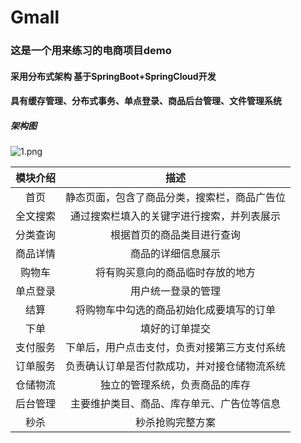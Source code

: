 # Gmall
### 这是一个用来练习的电商项目demo
#### 采用分布式架构 基于SpringBoot+SpringCloud开发
#### 具有缓存管理、分布式事务、单点登录、商品后台管理、文件管理系统
##### 架构图
![1.png](https://p.pstatp.com/origin/pgc-image/faafd7d669f74a978ce61190adab2c01)

| 模块介绍 |                     描述                     |
| :------: | :------------------------------------------: |
|   首页   | 静态页面，包含了商品分类，搜索栏，商品广告位 |
| 全文搜索 |  通过搜索栏填入的关键字进行搜索，并列表展示  |
| 分类查询 |          根据首页的商品类目进行查询          |
| 商品详情 |              商品的详细信息展示              |
|  购物车  |       将有购买意向的商品临时存放的地方       |
| 单点登录 |              用户统一登录的管理              |
|   结算   |   将购物车中勾选的商品初始化成要填写的订单   |
|   下单   |                填好的订单提交                |
| 支付服务 | 下单后，用户点击支付，负责对接第三方支付系统 |
| 订单服务 | 负责确认订单是否付款成功，并对接仓储物流系统 |
| 仓储物流 |        独立的管理系统，负责商品的库存        |
| 后台管理 |  主要维护类目、商品、库存单元、广告位等信息  |
|   秒杀   |               秒杀抢购完整方案               |

